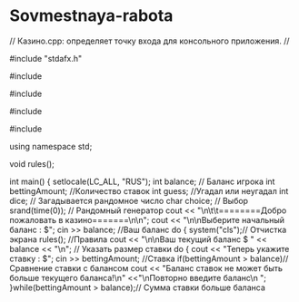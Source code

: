 # Sovmestnaya-rabota

// Казино.cpp: определяет точку входа для консольного приложения.
//

#include "stdafx.h"

#include <iostream>

#include <string> 

#include <cstdlib> 

#include <ctime>

using namespace std;

void rules();

int main()
{
	setlocale(LC_ALL, "RUS");
    int balance; // Баланс игрока
    int bettingAmount; //Количество ставок
    int guess; //Угадал или неугадал
    int dice; // Загадывается рандомное число
    char choice; // Выбор
    srand(time(0)); // Рандомный генератор
    cout << "\n\t\t========Добро пожаловать в казино=======\n\n";
    cout << "\n\nВыберите начальный баланс : $";
    cin >> balance; //Ваш баланс
    do
    {
        system("cls");// Отчистка экрана
        rules(); //Правила
        cout << "\n\nВаш текущий баланс $ " << balance << "\n";
// Указать размер ставки
        do
        {
            cout << "Теперь укажите ставку : $";
            cin >> bettingAmount; //Ставка
            if(bettingAmount > balance)// Сравнение ставки с балансом
                cout << "Баланс ставок не может быть больше текущего баланса!\n"
                       <<"\nПовторно введите баланс\n ";
        }while(bettingAmount > balance);// Сумма ставки больше баланса
